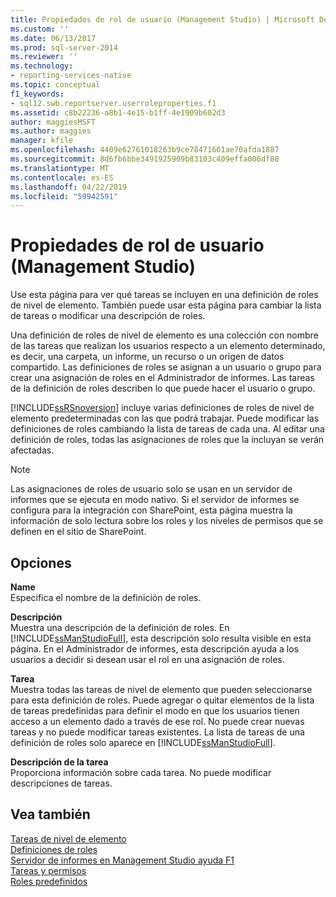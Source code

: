 ```yaml
---
title: Propiedades de rol de usuario (Management Studio) | Microsoft Docs
ms.custom: ''
ms.date: 06/13/2017
ms.prod: sql-server-2014
ms.reviewer: ''
ms.technology:
- reporting-services-native
ms.topic: conceptual
f1_keywords:
- sql12.swb.reportserver.userroleproperties.f1
ms.assetid: c8b22236-a8b1-4e15-b1ff-4e1909b602d3
author: maggiesMSFT
ms.author: maggies
manager: kfile
ms.openlocfilehash: 4409e62761018263b9ce78471661ae70afda1887
ms.sourcegitcommit: 8d6fb6bbe3491925909b83103c409effa006df88
ms.translationtype: MT
ms.contentlocale: es-ES
ms.lasthandoff: 04/22/2019
ms.locfileid: "59942591"
---
```

# <a name="user-role-properties-management-studio"></a>Propiedades de rol de usuario (Management Studio)
  Use esta página para ver qué tareas se incluyen en una definición de roles de nivel de elemento. También puede usar esta página para cambiar la lista de tareas o modificar una descripción de roles.  
  
 Una definición de roles de nivel de elemento es una colección con nombre de las tareas que realizan los usuarios respecto a un elemento determinado, es decir, una carpeta, un informe, un recurso o un origen de datos compartido. Las definiciones de roles se asignan a un usuario o grupo para crear una asignación de roles en el Administrador de informes. Las tareas de la definición de roles describen lo que puede hacer el usuario o grupo.  
  
 [!INCLUDE[ssRSnoversion](../../includes/ssrsnoversion-md.md)] incluye varias definiciones de roles de nivel de elemento predeterminadas con las que podrá trabajar. Puede modificar las definiciones de roles cambiando la lista de tareas de cada una. Al editar una definición de roles, todas las asignaciones de roles que la incluyan se verán afectadas.  
  
> [!NOTE]  
>  Las asignaciones de roles de usuario solo se usan en un servidor de informes que se ejecuta en modo nativo. Si el servidor de informes se configura para la integración con SharePoint, esta página muestra la información de solo lectura sobre los roles y los niveles de permisos que se definen en el sitio de SharePoint.  
  
## <a name="options"></a>Opciones  
 **Name**  
 Especifica el nombre de la definición de roles.  
  
 **Descripción**  
 Muestra una descripción de la definición de roles. En [!INCLUDE[ssManStudioFull](../../includes/ssmanstudiofull-md.md)], esta descripción solo resulta visible en esta página. En el Administrador de informes, esta descripción ayuda a los usuarios a decidir si desean usar el rol en una asignación de roles.  
  
 **Tarea**  
 Muestra todas las tareas de nivel de elemento que pueden seleccionarse para esta definición de roles. Puede agregar o quitar elementos de la lista de tareas predefinidas para definir el modo en que los usuarios tienen acceso a un elemento dado a través de ese rol. No puede crear nuevas tareas y no puede modificar tareas existentes. La lista de tareas de una definición de roles solo aparece en [!INCLUDE[ssManStudioFull](../../includes/ssmanstudiofull-md.md)].  
  
 **Descripción de la tarea**  
 Proporciona información sobre cada tarea. No puede modificar descripciones de tareas.  
  
## <a name="see-also"></a>Vea también  
 [Tareas de nivel de elemento](../security/tasks-and-permissions-item-level-tasks.md)   
 [Definiciones de roles](../security/role-definitions.md)   
 [Servidor de informes en Management Studio ayuda F1](report-server-in-management-studio-f1-help.md)   
 [Tareas y permisos](../security/tasks-and-permissions.md)   
 [Roles predefinidos](../security/role-definitions-predefined-roles.md)  
  
  
